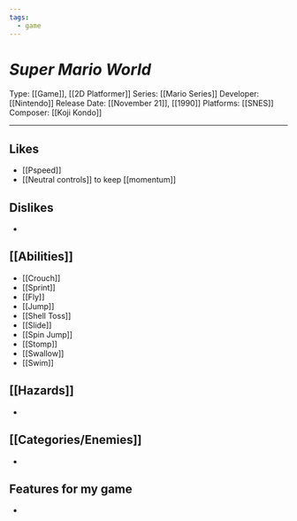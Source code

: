 ```yaml
---
tags:
  - game
---
```

# _Super Mario World_

Type: [[Game]], [[2D Platformer]]
Series: [[Mario Series]]
Developer: [[Nintendo]]
Release Date: [[November 21]], [[1990]]
Platforms: [[SNES]]
Composer: [[Koji Kondo]]

----





## Likes
* [[Pspeed]]
* [[Neutral controls]] to keep [[momentum]]

## Dislikes
* 

## [[Abilities]]
* [[Crouch]]
* [[Sprint]]
* [[Fly]]
* [[Jump]]
* [[Shell Toss]]
* [[Slide]]
* [[Spin Jump]]
* [[Stomp]]
* [[Swallow]]
* [[Swim]]

## [[Hazards]]
* 

## [[Categories/Enemies]]
* 

## Features for my game
* 